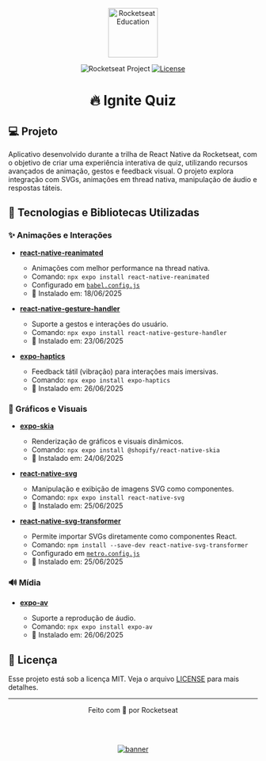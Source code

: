 <p align="center">
  <img alt="Rocketseat Education" src="https://avatars.githubusercontent.com/u/69590972?s=200&v=4" width="100px" />
</p>

<p align="center">
  <img src="https://img.shields.io/static/v1?label=Rocketseat&message=Education&color=8257e5&labelColor=202024" alt="Rocketseat Project" />
  <a href="LICENSE"><img  src="https://img.shields.io/static/v1?label=License&message=MIT&color=8257e5&labelColor=202024" alt="License"></a>
</p>

<h1 align="center">🔥 Ignite Quiz</h1>

## 💻 Projeto

Aplicativo desenvolvido durante a trilha de React Native da Rocketseat, com o objetivo de criar uma experiência interativa de quiz, utilizando recursos avançados de animação, gestos e feedback visual. O projeto explora integração com SVGs, animações em thread nativa, manipulação de áudio e respostas táteis.

## 🚀 Tecnologias e Bibliotecas Utilizadas

### ✨ Animações e Interações

* [**react-native-reanimated**](https://docs.swmansion.com/react-native-reanimated/docs/fundamentals/getting-started/)

  * Animações com melhor performance na thread nativa.
  * Comando: `npx expo install react-native-reanimated`
  * Configurado em [`babel.config.js`](./babel.config.js)
  * 📅 Instalado em: 18/06/2025

* [**react-native-gesture-handler**](https://docs.swmansion.com/react-native-gesture-handler/docs/fundamentals/installation)

  * Suporte a gestos e interações do usuário.
  * Comando: `npx expo install react-native-gesture-handler`
  * 📅 Instalado em: 23/06/2025

* [**expo-haptics**](https://www.npmjs.com/package/expo-haptics)

  * Feedback tátil (vibração) para interações mais imersivas.
  * Comando: `npx expo install expo-haptics`
  * 📅 Instalado em: 26/06/2025

### 🎨 Gráficos e Visuais

* [**expo-skia**](https://docs.expo.dev/versions/latest/sdk/skia/)

  * Renderização de gráficos e visuais dinâmicos.
  * Comando: `npx expo install @shopify/react-native-skia`
  * 📅 Instalado em: 24/06/2025

* [**react-native-svg**](https://docs.expo.dev/versions/latest/sdk/svg/)

  * Manipulação e exibição de imagens SVG como componentes.
  * Comando: `npx expo install react-native-svg`
  * 📅 Instalado em: 25/06/2025

* [**react-native-svg-transformer**](https://github.com/kristerkari/react-native-svg-transformer)

  * Permite importar SVGs diretamente como componentes React.
  * Comando: `npm install --save-dev react-native-svg-transformer`
  * Configurado em [`metro.config.js`](./metro.config.js)
  * 📅 Instalado em: 25/06/2025

### 🔊 Mídia

* [**expo-av**](https://docs.expo.dev/versions/latest/sdk/av/)

  * Suporte a reprodução de áudio.
  * Comando: `npx expo install expo-av`
  * 📅 Instalado em: 26/06/2025

## 📝 Licença

Esse projeto está sob a licença MIT. Veja o arquivo [LICENSE](LICENSE) para mais detalhes.

---

<p align="center">
  Feito com 💜 por Rocketseat
</p>

<!--START_SECTION:footer-->

<br />
<br />
<p align="center">
  <a href="https://discord.gg/rocketseat" target="_blank">
    <img align="center" src="https://storage.googleapis.com/golden-wind/comunidade/rodape.svg" alt="banner"/>
  </a>
</p>
<!--END_SECTION:footer-->
